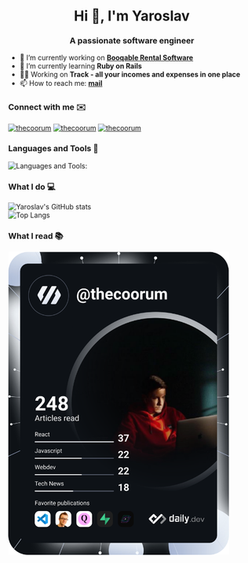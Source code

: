 <h1 align="center">Hi 👋, I'm Yaroslav</h1>
<h3 align="center">A passionate software engineer</h3>

- 🔭 I’m currently working on **[Booqable Rental Software](https://booqable.com)**
- 🌱 I’m currently learning **Ruby on Rails**
- 👨‍💻 Working on **Track - all your incomes and expenses in one place**
- 📫 How to reach me: **[mail](mailto:coorum.y@gmail.com)**

### Connect with me ✉️
<a href="https://twitter.com/thecoorum" target="blank"><img align="center" src="https://raw.githubusercontent.com/rahuldkjain/github-profile-readme-generator/master/src/images/icons/Social/twitter.svg" alt="thecoorum" height="30" width="40" /></a>
<a href="https://linkedin.com/in/thecoorum" target="blank"><img align="center" src="https://raw.githubusercontent.com/rahuldkjain/github-profile-readme-generator/master/src/images/icons/Social/linked-in-alt.svg" alt="thecoorum" height="30" width="40" /></a>
<a href="https://instagram.com/thecoorum" target="blank"><img align="center" src="https://raw.githubusercontent.com/rahuldkjain/github-profile-readme-generator/master/src/images/icons/Social/instagram.svg" alt="thecoorum" height="30" width="40" /></a>

### Languages and Tools 🔧
![Languages and Tools:](https://skillicons.dev/icons?i=html,css,js,ruby,react,rails,firebase,gatsby,sass,styledcomponents,bootstrap)

### What I do 💻
![Yaroslav's GitHub stats](https://github-readme-stats.vercel.app/api?username=thecoorum&count_private=true&include_all_commits=true)<br />
![Top Langs](https://github-readme-stats.vercel.app/api/top-langs/?username=thecoorum)

### What I read 📚
<img
  src="./devcard.svg"
  alt="devcard"
  width="450"
/>
